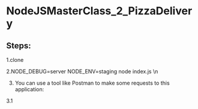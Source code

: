 # NodeJSMasterClass_2_PizzaDelivery
## Steps:

1.clone

2.NODE_DEBUG=server  NODE_ENV=staging node index.js \n

3. You can use a tool like Postman to make some requests to this application:

  3.1
